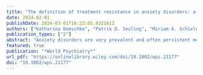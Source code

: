 ```yaml
---
title: "The definition of treatment resistance in anxiety disorders: a Delphi method‐based consensus guideline"
date: 2024-02-01
publishDate: 2024-03-01T16:22:05.032161Z
authors: ["Katharina Domschke", "Patrik D. Seuling", "Miriam A. Schiele", "Borwin Bandelow", "Neeltje M. Batelaan", "Wicher A. Bokma", "Igor Branchi", "Karl Broich", "Julius Burkauskas", "Simon J.C. Davies", "Bernardo Dell'Osso", "Harry Fagan", "Naomi A. Fineberg", "Toshi A. Furukawa", "Stefan G. Hofmann", "Sean Hood", "Nathan T.M. Huneke", "Milan Latas", "Nicky Lidbetter", "Vasilios Masdrakis", "R. Hamish McAllister‐Williams", "Antonio E. Nardi", "Stefano Pallanti", "Brenda W.J.H. Penninx", "Giampaolo Perna", "Steve Pilling", "Stefano Pini", "Andreas Reif", "Soraya Seedat", "Gemma Simons", "Shrikant Srivastava", "Vesta Steibliene˙", "Dan J. Stein", "Murray B. Stein", "Michael Van Ameringen", "Anton J.L.M. Van Balkom", "Nic Van Der Wee", "Peter Zwanzger", "David S. Baldwin"]
publication_types: ["2"]
abstract: "Anxiety disorders are very prevalent and often persistent mental disorders, with a considerable rate of treatment resistance which requires regulatory clinical trials of innovative therapeutic interventions. However, an explicit definition of treatment‐resistant anxiety disorders (TR‐AD) informing such trials is currently lacking. We used a Delphi method‐based consensus approach to provide internationally agreed, consistent and clinically useful operational criteria for TR‐AD in adults. Following a summary of the current state of knowledge based on international guidelines and an available systematic review, a survey of free‐text responses to a 29‐item questionnaire on relevant aspects of TR‐AD, and an online consensus meeting, a panel of 36 multidisciplinary international experts and stakeholders voted anonymously on written statements in three survey rounds. Consensus was defined as ≥75% of the panel agreeing with a statement. The panel agreed on a set of 14 recommendations for the definition of TR‐AD, providing detailed operational criteria for resistance to pharmacological and/or psychotherapeutic treatment, as well as a potential staging model. The panel also evaluated further aspects regarding epidemiological subgroups, comorbidities and biographical factors, the terminology of TR‐AD vs. “difficult‐to‐treat” anxiety disorders, preferences and attitudes of persons with these disorders, and future research directions. This Delphi method‐based consensus on operational criteria for TR‐AD is expected to serve as a systematic, consistent and practical clinical guideline to aid in designing future mechanistic studies and facilitate clinical trials for regulatory purposes. This effort could ultimately lead to the development of more effective evidence‐based stepped‐care treatment algorithms for patients with anxiety disorders."
featured: true
publication: "*World Psychiatry*"
url_pdf: "https://onlinelibrary.wiley.com/doi/10.1002/wps.21177"
doi: "10.1002/wps.21177"
---
```


